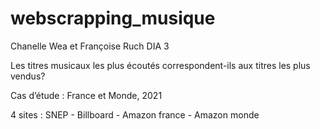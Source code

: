 # webscrapping_musique
Chanelle Wea et Françoise Ruch
DIA 3

Les titres musicaux les plus écoutés correspondent-ils aux titres les plus vendus?

Cas d’étude : France et Monde, 2021

4 sites : 
SNEP - Billboard - Amazon france - Amazon monde
